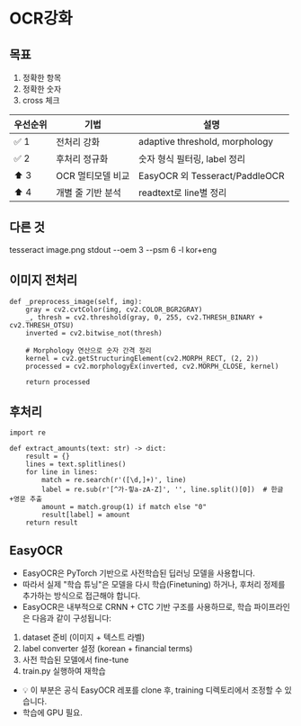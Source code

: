 # OCR강화
## 목표
1. 정확한 항목
2. 정확한 숫자
3. cross 체크

| 우선순위 | 기법          | 설명                             |
| ---- | ----------- | ------------------------------ |
| ✅ 1  | 전처리 강화      | adaptive threshold, morphology |
| ✅ 2  | 후처리 정규화     | 숫자 형식 필터링, label 정리            |
| ⬆️ 3 | OCR 멀티모델 비교 | EasyOCR 외 Tesseract/PaddleOCR  |
| ⬆️ 4 | 개별 줄 기반 분석  | readtext로 line별 정리             |

## 다른 것

tesseract image.png stdout --oem 3 --psm 6 -l kor+eng

## 이미지 전처리
```
def _preprocess_image(self, img):
    gray = cv2.cvtColor(img, cv2.COLOR_BGR2GRAY)
    _, thresh = cv2.threshold(gray, 0, 255, cv2.THRESH_BINARY + cv2.THRESH_OTSU)
    inverted = cv2.bitwise_not(thresh)

    # Morphology 연산으로 숫자 간격 정리
    kernel = cv2.getStructuringElement(cv2.MORPH_RECT, (2, 2))
    processed = cv2.morphologyEx(inverted, cv2.MORPH_CLOSE, kernel)

    return processed
```

## 후처리
```
import re

def extract_amounts(text: str) -> dict:
    result = {}
    lines = text.splitlines()
    for line in lines:
        match = re.search(r'([\d,]+)', line)
        label = re.sub(r'[^가-힣a-zA-Z]', '', line.split()[0])  # 한글+영문 추출
        amount = match.group(1) if match else "0"
        result[label] = amount
    return result

```
## EasyOCR

- EasyOCR은 PyTorch 기반으로 사전학습된 딥러닝 모델을 사용합니다.
- 따라서 실제 "학습 튜닝"은 모델을 다시 학습(Finetuning) 하거나, 후처리 정제를 추가하는 방식으로 접근해야 합니다.
- EasyOCR은 내부적으로 CRNN + CTC 기반 구조를 사용하므로, 학습 파이프라인은 다음과 같이 구성됩니다:

1. dataset 준비 (이미지 + 텍스트 라벨)
2. label converter 설정 (korean + financial terms)
3. 사전 학습된 모델에서 fine-tune
4. train.py 실행하여 재학습
- 💡 이 부분은 공식 EasyOCR 레포를 clone 후, training 디렉토리에서 조정할 수 있습니다.
- 학습에 GPU 필요.